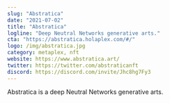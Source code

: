 ```yaml
---
slug: "Abstratica"
date: "2021-07-02"
title: "Abstratica"
logline: "Deep Neutral Networks generative arts."
cta: "https://abstratica.holaplex.com/#/"
logo: /img/abstratica.jpg
category: metaplex, nft
website: https://www.abstratica.art/
twitter: https://twitter.com/abstraticanft
discord: https://discord.com/invite/Jhc8hg7Fy3
---
```


Abstratica is a deep Neutral Networks generative arts.
